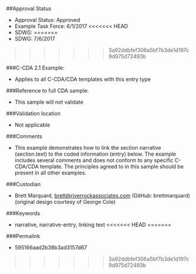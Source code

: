 ##Approval Status

* Approval Status: Approved
* Example Task Force: 6/1/2017
<<<<<<< HEAD
* SDWG:
=======
* SDWG: 7/6/2017 
>>>>>>> 3a92ddbfef306a5bf7b3de1d197c9d975d72493b

###C-CDA 2.1 Example:
* Applies to all C-CDA/CDA templates with this entry type

###Reference to full CDA sample:
* This sample will not validate

###Validation location
* Not applicable

###Comments
* This example demonstrates how to link the section narrative (section.text) to the coded information (entry) below. The example includes several comments and does not conform to any specific C-CDA/CDA template. The principles agreed to in this sample should be present in all other examples.

###Custodian
* Brett Marquard, brett@riverrockassociates.com (GitHub: brettmarquard) (original design courtesy of George Cole)

###Keywords

* narrative, narrative-entry, linking text
<<<<<<< HEAD
=======







###Permalink 

* 595166aad2b38b3ad3157d67
>>>>>>> 3a92ddbfef306a5bf7b3de1d197c9d975d72493b
